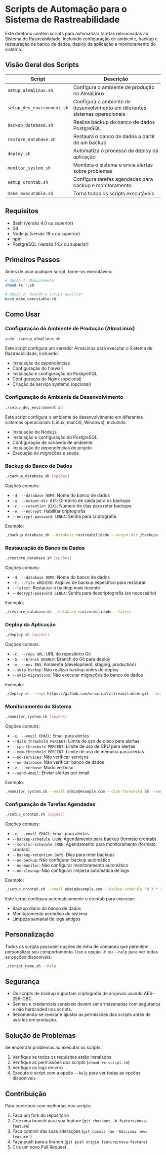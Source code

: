 # Scripts de Automação para o Sistema de Rastreabilidade

Este diretório contém scripts para automatizar tarefas relacionadas ao Sistema de Rastreabilidade, incluindo configuração de ambiente, backup e restauração de banco de dados, deploy da aplicação e monitoramento do sistema.

## Visão Geral dos Scripts

| Script | Descrição |
|--------|-----------|
| `setup_almalinux.sh` | Configura o ambiente de produção no AlmaLinux |
| `setup_dev_environment.sh` | Configura o ambiente de desenvolvimento em diferentes sistemas operacionais |
| `backup_database.sh` | Realiza backup do banco de dados PostgreSQL |
| `restore_database.sh` | Restaura o banco de dados a partir de um backup |
| `deploy.sh` | Automatiza o processo de deploy da aplicação |
| `monitor_system.sh` | Monitora o sistema e envia alertas sobre problemas |
| `setup_crontab.sh` | Configura tarefas agendadas para backup e monitoramento |
| `make_executable.sh` | Torna todos os scripts executáveis |

## Requisitos

- Bash (versão 4.0 ou superior)
- Git
- Node.js (versão 18.x ou superior)
- npm
- PostgreSQL (versão 14.x ou superior)

## Primeiros Passos

Antes de usar qualquer script, torne-os executáveis:

```bash
# Opção 1: Manualmente
chmod +x *.sh

# Opção 2: Usando o script auxiliar
bash make_executable.sh
```

## Como Usar

### Configuração do Ambiente de Produção (AlmaLinux)

```bash
sudo ./setup_almalinux.sh
```

Este script configura um servidor AlmaLinux para executar o Sistema de Rastreabilidade, incluindo:
- Instalação de dependências
- Configuração do firewall
- Instalação e configuração do PostgreSQL
- Configuração do Nginx (opcional)
- Criação de serviço systemd (opcional)

### Configuração do Ambiente de Desenvolvimento

```bash
./setup_dev_environment.sh
```

Este script configura o ambiente de desenvolvimento em diferentes sistemas operacionais (Linux, macOS, Windows), incluindo:
- Instalação de Node.js
- Instalação e configuração do PostgreSQL
- Configuração de variáveis de ambiente
- Instalação de dependências do projeto
- Execução de migrações e seeds

### Backup do Banco de Dados

```bash
./backup_database.sh [opções]
```

Opções comuns:
- `-d, --database NOME`: Nome do banco de dados
- `-o, --output-dir DIR`: Diretório de saída para os backups
- `-r, --retention DIAS`: Número de dias para reter backups
- `-e, --encrypt`: Habilitar criptografia
- `--encrypt-password SENHA`: Senha para criptografia

Exemplo:
```bash
./backup_database.sh --database rastreabilidade --output-dir /backups --retention 30
```

### Restauração do Banco de Dados

```bash
./restore_database.sh [opções]
```

Opções comuns:
- `-d, --database NOME`: Nome do banco de dados
- `-f, --file ARQUIVO`: Arquivo de backup específico para restaurar
- `--latest`: Restaurar o backup mais recente
- `--decrypt-password SENHA`: Senha para descriptografia (se necessário)

Exemplo:
```bash
./restore_database.sh --database rastreabilidade --latest
```

### Deploy da Aplicação

```bash
./deploy.sh [opções]
```

Opções comuns:
- `-r, --repo URL`: URL do repositório Git
- `-b, --branch BRANCH`: Branch do Git para deploy
- `-e, --env ENV`: Ambiente (development, staging, production)
- `--skip-backup`: Não realizar backup antes do deploy
- `--skip-migrations`: Não executar migrações do banco de dados

Exemplo:
```bash
./deploy.sh --repo https://github.com/usuario/rastreabilidade.git --branch main --env production
```

### Monitoramento do Sistema

```bash
./monitor_system.sh [opções]
```

Opções comuns:
- `-e, --email EMAIL`: Email para alertas
- `--disk-threshold PERCENT`: Limite de uso de disco para alertas
- `--cpu-threshold PERCENT`: Limite de uso de CPU para alertas
- `--mem-threshold PERCENT`: Limite de uso de memória para alertas
- `--no-services`: Não verificar serviços
- `--no-database`: Não verificar banco de dados
- `-v, --verbose`: Modo verboso
- `--send-email`: Enviar alertas por email

Exemplo:
```bash
./monitor_system.sh --email admin@example.com --disk-threshold 85 --send-email
```

### Configuração de Tarefas Agendadas

```bash
./setup_crontab.sh [opções]
```

Opções comuns:
- `-e, --email EMAIL`: Email para alertas
- `--backup-schedule CRON`: Agendamento para backup (formato crontab)
- `--monitor-schedule CRON`: Agendamento para monitoramento (formato crontab)
- `--backup-retention DAYS`: Dias para reter backups
- `--no-backup`: Não configurar backup automático
- `--no-monitor`: Não configurar monitoramento automático
- `--no-cleanup`: Não configurar limpeza automática de logs

Exemplo:
```bash
./setup_crontab.sh --email admin@example.com --backup-schedule "0 3 * * *" --backup-retention 14
```

Este script configura automaticamente o crontab para executar:
- Backup diário do banco de dados
- Monitoramento periódico do sistema
- Limpeza semanal de logs antigos

## Personalização

Todos os scripts possuem opções de linha de comando que permitem personalizar seu comportamento. Use a opção `-h` ou `--help` para ver todas as opções disponíveis:

```bash
./script_name.sh --help
```

## Segurança

- Os scripts de backup suportam criptografia de arquivos usando AES-256-CBC.
- Senhas e credenciais sensíveis devem ser armazenadas com segurança e não hardcoded nos scripts.
- Recomenda-se revisar e ajustar as permissões dos scripts antes de usá-los em produção.

## Solução de Problemas

Se encontrar problemas ao executar os scripts:

1. Verifique se todos os requisitos estão instalados
2. Verifique as permissões dos scripts (`chmod +x script.sh`)
3. Verifique os logs de erro
4. Execute o script com a opção `--help` para ver todas as opções disponíveis

## Contribuição

Para contribuir com melhorias nos scripts:

1. Faça um fork do repositório
2. Crie uma branch para sua feature (`git checkout -b feature/nova-feature`)
3. Faça commit das suas alterações (`git commit -am 'Adiciona nova feature'`)
4. Faça push para a branch (`git push origin feature/nova-feature`)
5. Crie um novo Pull Request 